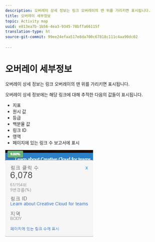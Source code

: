```yaml
---
description: 오버레이 상세 정보는 링크 오버레이의 맨 위를 가리키면 표시됩니다.
title: 오버레이 세부정보
topic: Activity map
uuid: e813ea7b-1b56-4ea3-9345-78bffa66115f
translation-type: ht
source-git-commit: 99ee24efaa517e8da700c67818c111c4aa90dc02

---
```



# 오버레이 세부정보

오버레이 상세 정보는 링크 오버레이의 맨 위를 가리키면 표시됩니다.

오버레이 상세 정보에는 해당 링크에 대해 추적한 다음의 값들이 표시됩니다.

* 지표
* 원시 값
* 등급
* 백분율 값
* 링크 ID
* 영역
* 페이지에 있는 링크 수 보고서에 표시

![](assets/overlay_details.png)

